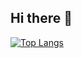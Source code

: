 ## Hi there 👋

[![Top Langs](https://github-readme-stats.vercel.app/api/top-langs/?username=samuelftlz&layout=compact&theme=vision-friendly-dark&text_color=00ff00&title_color=ffffff)](https://github.com/anuraghazra/github-readme-stats)
<!--
**samuelftlz/samuelftlz** is a ✨ _special_ ✨ repository because its `README.md` (this file) appears on your GitHub profile.

Here are some ideas to get you started:

- 🔭 I’m currently working on ...
- 🌱 I’m currently learning ...
- 👯 I’m looking to collaborate on ...
- 🤔 I’m looking for help with ...
- 💬 Ask me about ...
- 📫 How to reach me: ...
- 😄 Pronouns: ...
- ⚡ Fun fact: ...
-->
